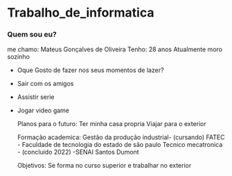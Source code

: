 # Trabalho_de_informatica

### Quem sou eu?
me chamo: Mateus Gonçalves de Oliveira
Tenho: 28 anos
Atualmente moro sozinho 

- Oque Gosto de fazer nos seus momentos de lazer?
- Sair com os amigos
- Assistir serie
- Jogar video game

  Planos para o futuro:
  Ter minha casa propria
  Viajar para o exterior

  Formação academica:
  Gestão da produção industrial- (cursando) FATEC - Faculdade de tecnologia do estado de são paulo 
  Tecnico mecatronica - (concluido 2022) -SENAI Santos Dumont

  Objetivos:
  Se forma no curso superior e trabalhar no exterior 
